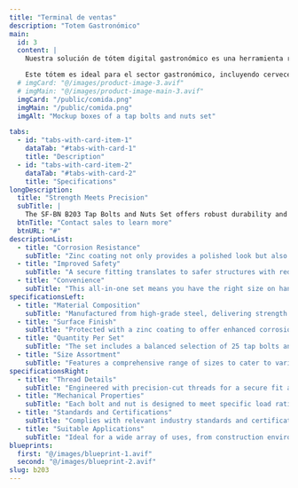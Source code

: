 ```yaml
---
title: "Terminal de ventas"
description: "Totem Gastronómico"
main:
  id: 3
  content: |
    Nuestra solución de tótem digital gastronómico es una herramienta revolucionaria que te permite llevar tu sistema comercial a nuevas alturas. Con nuestras terminales de venta personalizables y su software licenciado, podrás expandir tus puntos de venta y optimizar tus operaciones de cobranza de manera eficiente.

    Este tótem es ideal para el sector gastronómico, incluyendo cervecerías, bares, restaurantes de comida rápida y cualquier empresa que busque una autogestión eficaz. Con la capacidad de integrarse con plataformas de pago populares como Mercado Pago, este tótem facilita las transacciones, mejorando la experiencia del cliente y agilizando tus operaciones.
  # imgCard: "@/images/product-image-3.avif"
  # imgMain: "@/images/product-image-main-3.avif"
  imgCard: "/public/comida.png"
  imgMain: "/public/comida.png"
  imgAlt: "Mockup boxes of a tap bolts and nuts set"

tabs:
  - id: "tabs-with-card-item-1"
    dataTab: "#tabs-with-card-1"
    title: "Description"
  - id: "tabs-with-card-item-2"
    dataTab: "#tabs-with-card-2"
    title: "Specifications"
longDescription:
  title: "Strength Meets Precision"
  subTitle: |
    The SF-BN B203 Tap Bolts and Nuts Set offers robust durability and precision for construction professionals, ensuring reliable performance in every application, from house framing to machinery assembly.
  btnTitle: "Contact sales to learn more"
  btnURL: "#"
descriptionList:
  - title: "Corrosion Resistance"
    subTitle: "Zinc coating not only provides a polished look but also shields against corrosion, ensuring longevity."
  - title: "Improved Safety"
    subTitle: "A secure fitting translates to safer structures with reduced risk of component failure."
  - title: "Convenience"
    subTitle: "This all-in-one set means you have the right size on hand, cutting down on project delays and additional trips to the hardware store."
specificationsLeft:
  - title: "Material Composition"
    subTitle: "Manufactured from high-grade steel, delivering strength and reliability for demanding applications."
  - title: "Surface Finish"
    subTitle: "Protected with a zinc coating to offer enhanced corrosion resistance and longevity."
  - title: "Quantity Per Set"
    subTitle: "The set includes a balanced selection of 25 tap bolts and 25 matching nuts."
  - title: "Size Assortment"
    subTitle: "Features a comprehensive range of sizes to cater to various project requirements, ensuring compatibility and versatility."
specificationsRight:
  - title: "Thread Details"
    subTitle: "Engineered with precision-cut threads for a secure fit and easy installation."
  - title: "Mechanical Properties"
    subTitle: "Each bolt and nut is designed to meet specific load rating or strength grades, suitable for structural applications."
  - title: "Standards and Certifications"
    subTitle: "Complies with relevant industry standards and certifications, ensuring consistent quality and safety."
  - title: "Suitable Applications"
    subTitle: "Ideal for a wide array of uses, from construction environments to mechanical assemblies that demand strong and secure joints."
blueprints:
  first: "@/images/blueprint-1.avif"
  second: "@/images/blueprint-2.avif"
slug: b203
---
```

